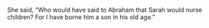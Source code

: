 She said, “Who would have said to Abraham that Sarah would nurse children? For I have borne him a son in his old age.”